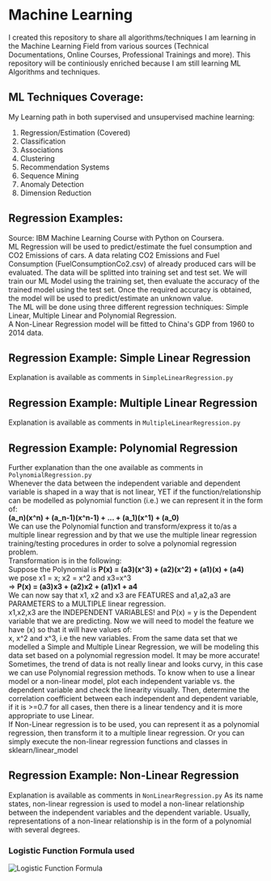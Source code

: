 # Machine Learning 
I created this repository to share all algorithms/techniques I am learning in the Machine Learning Field from various sources (Technical Documentations, Online Courses, Professional Trainings and more).
This repository will be continiously enriched because I am still learning ML Algorithms and techniques.

## ML Techniques Coverage:

My Learning path in both supervised and unsupervised machine learning:
1. Regression/Estimation (Covered)
2. Classification
3. Associations
4. Clustering
5. Recommendation Systems
6. Sequence Mining
7. Anomaly Detection
8. Dimension Reduction

## Regression Examples:
Source: IBM Machine Learning Course with Python on Coursera.  
ML Regression will be used to predict/estimate the fuel consumption and CO2 Emissions of cars. A data relating CO2 Emissions and Fuel Consumption (FuelConsumptionCo2.csv) of already produced cars will be evaluated. The data will be splitted into training set and test set. We will train our ML Model using the training set, then evaluate the accuracy of the trained model using the test set. Once the required accuracy is obtained, the model will be used to predict/estimate an unknown value.  
The ML will be done using three different regression techniques: Simple Linear, Multiple Linear and Polynomial Regression.  
A Non-Linear Regression model will be fitted to China's GDP from 1960 to 2014 data.

## Regression Example: Simple Linear Regression
Explanation is available as comments in `SimpleLinearRegression.py`

## Regression Example: Multiple Linear Regression
Explanation is available as comments in `MultipleLinearRegression.py`

## Regression Example: Polynomial Regression
Further explanation than the one available as comments in `PolynomialRegression.py`  
Whenever the data between the independent variable and dependent variable is shaped in a way
that is not linear, YET if the function/relationship can be modelled as polynomial function
(i.e.) we can represent it in the form of:  
**(a_n)(x^n) + (a_n-1)(x^n-1) + ... + (a_1)(x^1) + (a_0)**  
We can use the Polynomial function and transform/express it to/as a multiple linear regression and by that we use the multiple linear regression training/testing procedures in order to solve a polynomial regression problem.  
Transformation is in the following:  
Suppose the Polynomial is **P(x) = (a3)(x^3) + (a2)(x^2) + (a1)(x) + (a4)**  
we pose x1 = x;  x2 = x^2 and x3=x^3  
=> **P(x) = (a3)x3 + (a2)x2 + (a1)x1 + a4**  
We can now say that x1, x2 and x3 are FEATURES and a1,a2,a3 are PARAMETERS to a MULTIPLE linear regression.  
x1,x2,x3 are the INDEPENDENT VARIABLES! and P(x) = y is the Dependent variable that we are predicting.
Now we will need to model the feature we have (x) so that it will have values of:  
x, x^2 and x^3, i.e the new variables.
From the same data set that we modelled a Simple and Multiple Linear Regression, we will be 
modeling this data set based on a polynomial regression model. It may be more accurate!
Sometimes, the trend of data is not really linear and looks curvy, in this case we can use Polynomial regression methods.
To know when to use a linear model or a non-linear model, plot each independent variable
vs. the dependent variable and check the linearity visually.
Then, determine the correlation coefficient between each independent and dependent variable,
if it is >=0.7 for all cases, then there is a linear tendency and it is more appropriate to use Linear.  
If Non-Linear regression is to be used, you can represent it as a polynomial regression, then
transform it to a multiple linear regression. Or you can simply execute the non-linear regression functions and classes in sklearn/linear_model

## Regression Example: Non-Linear Regression
Explanation is available as comments in `NonLinearRegression.py`
As its name states, non-linear regression is used to model a non-linear relationship between the independent variables and the dependent variable.
Usually, representations of a non-linear relationship is in the form of a polynomial with several degrees.
### Logistic Function Formula used
![Logistic Function Formula](https://user-images.githubusercontent.com/98900886/202928524-773809d6-2132-462a-a608-03f506491253.png)


